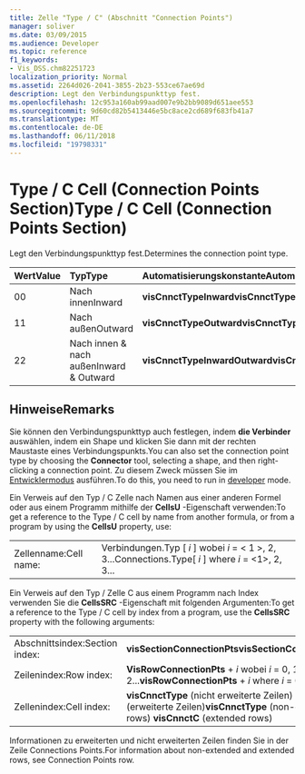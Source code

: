 ```yaml
---
title: Zelle "Type / C" (Abschnitt "Connection Points")
manager: soliver
ms.date: 03/09/2015
ms.audience: Developer
ms.topic: reference
f1_keywords:
- Vis_DSS.chm82251723
localization_priority: Normal
ms.assetid: 2264d026-2041-3855-2b23-553ce67ae69d
description: Legt den Verbindungspunkttyp fest.
ms.openlocfilehash: 12c953a160ab99aad007e9b2bb9089d651aee553
ms.sourcegitcommit: 9d60cd82b5413446e5bc8ace2cd689f683fb41a7
ms.translationtype: MT
ms.contentlocale: de-DE
ms.lasthandoff: 06/11/2018
ms.locfileid: "19798331"
---
```

# <a name="type--c-cell-connection-points-section"></a><span data-ttu-id="21aff-103">Type / C Cell (Connection Points Section)</span><span class="sxs-lookup"><span data-stu-id="21aff-103">Type / C Cell (Connection Points Section)</span></span>

<span data-ttu-id="21aff-104">Legt den Verbindungspunkttyp fest.</span><span class="sxs-lookup"><span data-stu-id="21aff-104">Determines the connection point type.</span></span>
  
|<span data-ttu-id="21aff-105">**Wert**</span><span class="sxs-lookup"><span data-stu-id="21aff-105">**Value**</span></span>|<span data-ttu-id="21aff-106">**Typ**</span><span class="sxs-lookup"><span data-stu-id="21aff-106">**Type**</span></span>|<span data-ttu-id="21aff-107">**Automatisierungskonstante**</span><span class="sxs-lookup"><span data-stu-id="21aff-107">**Automation constant**</span></span>|
|:-----|:-----|:-----|
|<span data-ttu-id="21aff-108">0</span><span class="sxs-lookup"><span data-stu-id="21aff-108">0</span></span>  <br/> |<span data-ttu-id="21aff-109">Nach innen</span><span class="sxs-lookup"><span data-stu-id="21aff-109">Inward</span></span>  <br/> |<span data-ttu-id="21aff-110">**visCnnctTypeInward**</span><span class="sxs-lookup"><span data-stu-id="21aff-110">**visCnnctTypeInward**</span></span> <br/> |
|<span data-ttu-id="21aff-111">1</span><span class="sxs-lookup"><span data-stu-id="21aff-111">1</span></span>  <br/> |<span data-ttu-id="21aff-112">Nach außen</span><span class="sxs-lookup"><span data-stu-id="21aff-112">Outward</span></span>  <br/> |<span data-ttu-id="21aff-113">**visCnnctTypeOutward**</span><span class="sxs-lookup"><span data-stu-id="21aff-113">**visCnnctTypeOutward**</span></span> <br/> |
|<span data-ttu-id="21aff-114">2</span><span class="sxs-lookup"><span data-stu-id="21aff-114">2</span></span>  <br/> |<span data-ttu-id="21aff-115">Nach innen &amp; nach außen</span><span class="sxs-lookup"><span data-stu-id="21aff-115">Inward &amp; Outward</span></span>  <br/> |<span data-ttu-id="21aff-116">**visCnnctTypeInwardOutward**</span><span class="sxs-lookup"><span data-stu-id="21aff-116">**visCnnctTypeInwardOutward**</span></span> <br/> |
   
## <a name="remarks"></a><span data-ttu-id="21aff-117">Hinweise</span><span class="sxs-lookup"><span data-stu-id="21aff-117">Remarks</span></span>

<span data-ttu-id="21aff-118">Sie können den Verbindungspunkttyp auch festlegen, indem **die Verbinder** auswählen, indem ein Shape und klicken Sie dann mit der rechten Maustaste eines Verbindungspunkts.</span><span class="sxs-lookup"><span data-stu-id="21aff-118">You can also set the connection point type by choosing the **Connector** tool, selecting a shape, and then right-clicking a connection point.</span></span> <span data-ttu-id="21aff-119">Zu diesem Zweck müssen Sie im [Entwicklermodus](run-in-developer-mode-display-the-developer-tab.md) ausführen.</span><span class="sxs-lookup"><span data-stu-id="21aff-119">To do this, you need to run in [developer](run-in-developer-mode-display-the-developer-tab.md) mode.</span></span> 
  
<span data-ttu-id="21aff-120">Ein Verweis auf den Typ / C Zelle nach Namen aus einer anderen Formel oder aus einem Programm mithilfe der **CellsU** -Eigenschaft verwenden:</span><span class="sxs-lookup"><span data-stu-id="21aff-120">To get a reference to the Type / C cell by name from another formula, or from a program by using the **CellsU** property, use:</span></span> 
  
|||
|:-----|:-----|
|<span data-ttu-id="21aff-121">Zellenname:</span><span class="sxs-lookup"><span data-stu-id="21aff-121">Cell name:</span></span>  <br/> |<span data-ttu-id="21aff-122">Verbindungen.Typ [ *i* ] wobei *i* = < 1 >, 2, 3...</span><span class="sxs-lookup"><span data-stu-id="21aff-122">Connections.Type[  *i*  ]            where  *i*  = <1>, 2, 3...</span></span>  <br/> |
   
<span data-ttu-id="21aff-123">Ein Verweis auf den Typ / Zelle C aus einem Programm nach Index verwenden Sie die **CellsSRC** -Eigenschaft mit folgenden Argumenten:</span><span class="sxs-lookup"><span data-stu-id="21aff-123">To get a reference to the Type / C cell by index from a program, use the **CellsSRC** property with the following arguments:</span></span> 
  
|||
|:-----|:-----|
|<span data-ttu-id="21aff-124">Abschnittsindex:</span><span class="sxs-lookup"><span data-stu-id="21aff-124">Section index:</span></span>  <br/> |<span data-ttu-id="21aff-125">**visSectionConnectionPts**</span><span class="sxs-lookup"><span data-stu-id="21aff-125">**visSectionConnectionPts**</span></span> <br/> |
|<span data-ttu-id="21aff-126">Zeilenindex:</span><span class="sxs-lookup"><span data-stu-id="21aff-126">Row index:</span></span>  <br/> |<span data-ttu-id="21aff-127">**VisRowConnectionPts** +  *i* wobei *i* = 0, 1, 2...</span><span class="sxs-lookup"><span data-stu-id="21aff-127">**visRowConnectionPts** +  *i*  where  *i*  = 0, 1, 2...</span></span>  <br/> |
|<span data-ttu-id="21aff-128">Zellenindex:</span><span class="sxs-lookup"><span data-stu-id="21aff-128">Cell index:</span></span>  <br/> |<span data-ttu-id="21aff-129">**visCnnctType** (nicht erweiterte Zeilen) **visCnnctC** (erweiterte Zeilen)</span><span class="sxs-lookup"><span data-stu-id="21aff-129">**visCnnctType** (non-extended rows) **visCnnctC** (extended rows)</span></span>  <br/> |
   
<span data-ttu-id="21aff-130">Informationen zu erweiterten und nicht erweiterten Zeilen finden Sie in der Zeile Connections Points.</span><span class="sxs-lookup"><span data-stu-id="21aff-130">For information about non-extended and extended rows, see Connection Points row.</span></span>
  

